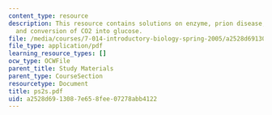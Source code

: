 ```yaml
---
content_type: resource
description: This resource contains solutions on enzyme, prion disease, fermentations
  and conversion of CO2 into glucose.
file: /media/courses/7-014-introductory-biology-spring-2005/a2528d6913087e658fee07278abb4122_ps2s.pdf
file_type: application/pdf
learning_resource_types: []
ocw_type: OCWFile
parent_title: Study Materials
parent_type: CourseSection
resourcetype: Document
title: ps2s.pdf
uid: a2528d69-1308-7e65-8fee-07278abb4122
---
```


